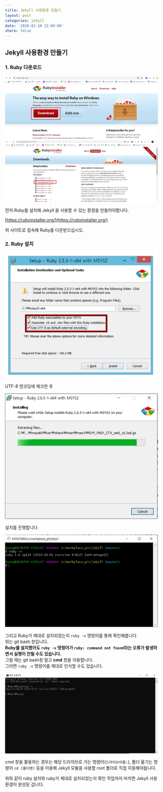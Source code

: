 ```yaml
---
title: Jekyll 사용환경 만들기
layout: post
categories: jekyll
date: '2020-02-10 22:00:00'
share: false
---
```


## Jekyll 사용환경 만들기


### 1. Ruby 다운로드



![이미지](/assets/img/jekyll/img00.jpg)
![이미지](/assets/img/jekyll/img01.jpg)



먼저 Ruby를 설치해 Jekyll 을 사용할 수 있는 환경을 만들어야합니다.

[https://rubyinstaller.org/](https://rubyinstaller.org/)

위 사이트로 접속해 Ruby를 다운받으십시오.


### 2. Ruby 설치

![이미지](/assets/img/jekyll/img02.jpg)


UTF-8 엔코딩에 체크한 후

![이미지](/assets/img/jekyll/img03.jpg)

설치를 진행합니다.

![이미지](/assets/img/jekyll/img04.jpg)


그리고 Ruby가 제대로 설치되었는지 `ruby -v` 명령어를 통해 확인해봅니다.  
위는 git bash 창입니다.   
**Ruby를 설치했어도 `ruby -v` 명령어가 `ruby: command not found`라는 오류가 발생하면서 실행이 안될 수도 있습니다.**  
그럴 때는 git bash창 말고 **cmd** 창을 이용합니다.  
그러면 `ruby -v` 명령어를 제대로 인식할 수도 있습니다.

![이미지](/assets/img/jekyll/img04-0.jpg)


cmd 창을 활용하는 경우는 해당 드라이브로 가는 명령어(`드라이브이름:`), 폴더 옮기는 명령어 `cd (폴더명)` 등을 이용해 Jekyll 모듈을 사용할 root 폴더로 직접 이동해야됩니다.

위와 같이 ruby 설치와 ruby가 제대로 설치되었는지 확인 작업까지 마치면 Jekyll 사용환경이 완성된 겁니다.